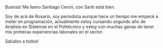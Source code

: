 Buenas! Me llamo Santiago Ceron, con Santi está bien.

Soy de acá de Rosario, soy periodista aunque hace un tiempo me empecé a meter en programación, actualmente estoy cursando segundo año de Analista en Sistemas en el Politécnico y estoy con muchas ganas de tener mis primeras experiencias laborales en el sector.

Saludos a todos!